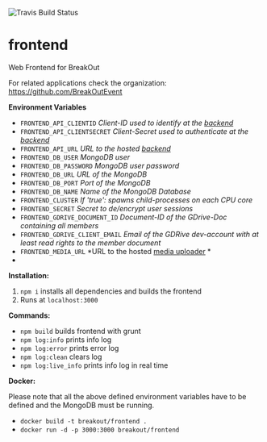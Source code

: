 ![Travis Build Status](https://travis-ci.org/BreakOutEvent/breakout-frontend.svg?branch=develop)
# frontend
Web Frontend for BreakOut

For related applications check the organization: https://github.com/BreakOutEvent

**Environment Variables**
* `FRONTEND_API_CLIENTID` *Client-ID used to identify at the [backend](https://github.com/BreakOutEvent/breakout-backend)*
* `FRONTEND_API_CLIENTSECRET` *Client-Secret used to authenticate at the [backend](https://github.com/BreakOutEvent/breakout-backend)*
* `FRONTEND_API_URL` *URL to the hosted [backend](https://github.com/BreakOutEvent/breakout-backend)*
* `FRONTEND_DB_USER` *MongoDB user*
* `FRONTEND_DB_PASSWORD` *MongoDB user password*
* `FRONTEND_DB_URL` *URL of the MongoDB*
* `FRONTEND_DB_PORT` *Port of the MongoDB*
* `FRONTEND_DB_NAME` *Name of the MongoDB Database*
* `FRONTEND_CLUSTER` *If 'true': spawns child-processes on each CPU core*
* `FRONTEND_SECRET` *Secret to de/encrypt user sessions*
* `FRONTEND_GDRIVE_DOCUMENT_ID` *Document-ID of the GDrive-Doc containing all members*
* `FRONTEND_GDRIVE_CLIENT_EMAIL` *Email of the GDRive dev-account with at least read rights to the member document*
* `FRONTEND_MEDIA_URL` *URL to the hosted [media uploader](https://github.com/BreakOutEvent/breakout-media-uploader) *
*

**Installation:**

1. `npm i` installs all dependencies and builds the frontend
1. Runs at `localhost:3000`
  
**Commands:**
* `npm build` builds frontend with grunt
* `npm log:info` prints info log
* `npm log:error` prints error log
* `npm log:clean` clears log
* `npm log:live_info` prints info log in real time


**Docker:**

Please note that all the above defined environment variables have to be defined and the MongoDB must be running.

* `docker build -t breakout/frontend .`
* `docker run -d -p 3000:3000 breakout/frontend`

